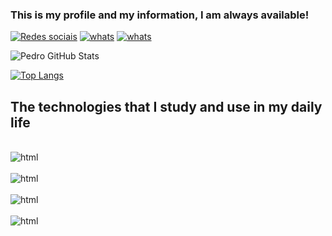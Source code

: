 ### This is my profile and my information, I am always available!


[![Redes sociais](https://img.shields.io/badge/WhatsApp-25D366?style=for-the-badge&logo=whatsapp&logoColor=white)](https://wa.me/5543991523089) [![whats](https://img.shields.io/badge/LinkedIn-0077B5?style=for-the-badge&logo=linkedin&logoColor=white)](https://www.linkedin.com/in/pedro-luis-51399b230/) [![whats](https://img.shields.io/badge/Instagram-E4405F?style=for-the-badge&logo=instagram&logoColor=white)](https://www.instagram.com/pedro_luissz/)

![Pedro GitHub Stats](https://github-readme-stats.vercel.app/api?username=pedroluissz123&show_icons=true&theme=dark)

[![Top Langs](https://github-readme-stats.vercel.app/api/top-langs/?username=anuraghazra)](https://github.com/anuraghazra/github-readme-stats)

## The technologies that I study and use in my daily life

<div style="display: inline_block"><br/>
 <img align="center"alt="html" src="https://img.shields.io/badge/HTML5-E34F26?style=for-the-badge&logo=html5&logoColor=white"/>
</div>

<div style="display: inline_block"><br/>
 <img align="center"alt="html" src="https://img.shields.io/badge/CSS3-1572B6?style=for-the-badge&logo=css3&logoColor=white"/>
</div>
<div style="display: inline_block"><br/>
 <img align="center"alt="html" src="https://img.shields.io/badge/Python-14354C?style=for-the-badge&logo=python&logoColor=white"/>
</div>
<div style="display: inline_block"><br/>
 <img align="center"alt="html" src="https://img.shields.io/badge/Java-ED8B00?style=for-the-badge&logo=openjdk&logoColor=white"/>
</div>

